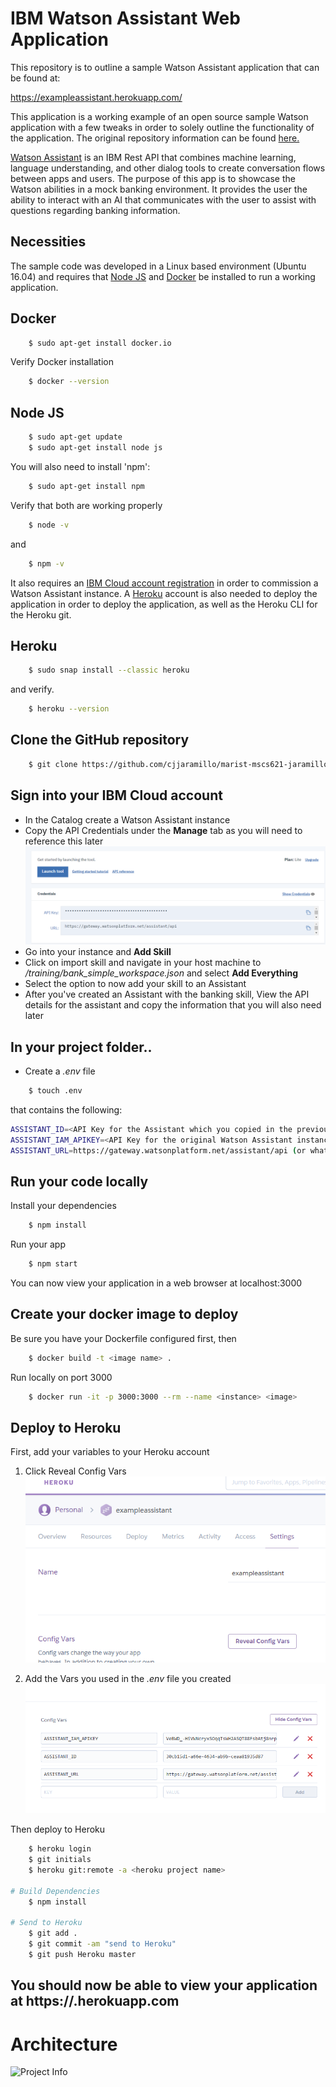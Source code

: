 # IBM Watson Assistant Web Application
This repository is to outline a sample Watson Assistant application that can be found at:

https://exampleassistant.herokuapp.com/

This application is a working example of an open source sample Watson application with a few tweaks in order to solely outline the functionality of the application. The original repository information can be found [here.](https://github.com/watson-developer-cloud/assistant-simple)

[Watson Assistant](https://www.ibm.com/cloud/watson-assistant) is an IBM Rest API that combines machine learning, language understanding, and other dialog tools to create conversation flows between apps and users. The purpose of this app is to showcase the Watson abilities in a mock banking environment. It provides the user the ability to interact with an AI that communicates with the user to assist with questions regarding banking information.

## Necessities

The sample code was developed in a Linux based environment (Ubuntu 16.04) and requires that [Node JS](https://nodejs.org/en/) and [Docker](https://www.docker.com/) be installed to run a working application.

## Docker
```bash
    $ sudo apt-get install docker.io
```
Verify Docker installation

```bash
    $ docker --version
```
## Node JS
```bash
    $ sudo apt-get update
    $ sudo apt-get install node js
```
You will also need to install 'npm':
```bash
    $ sudo apt-get install npm
```
Verify that both are working properly

```bash
    $ node -v
```
and
```bash
    $ npm -v
```

It also requires an [IBM Cloud account registration](https://console.bluemix.net/registration/) in order to commission a Watson Assistant instance.
A [Heroku](https://www.heroku.com/) account is also needed to deploy the application in order to deploy the application, as well as the Heroku CLI for the Heroku git.

## Heroku
```bash
    $ sudo snap install --classic heroku
```
and verify.

```bash
    $ heroku --version
```
## Clone the GitHub repository
```bash
    $ git clone https://github.com/cjjaramillo/marist-mscs621-jaramillo
```
## Sign into your IBM Cloud account
 * In the Catalog create a Watson Assistant instance 
 * Copy the API Credentials under the **Manage** tab as you will need to reference this later
 ![Watson](./images/watsoninstance.PNG)
 * Go into your instance and **Add Skill**
 * Click on import skill and navigate in your host machine to *<project root>/training/bank_simple_workspace.json* and select **Add Everything**
 * Select the option to now add your skill to an Assistant
 * After you've created an Assistant with the banking skill, View the API details for the assistant and copy the information that you will also need later
## In your project folder.. 
 * Create a *.env* file
```bash
    $ touch .env
```
that contains the following:
```bash
ASSISTANT_ID=<API Key for the Assistant which you copied in the previous step>
ASSISTANT_IAM_APIKEY=<API Key for the original Watson Assistant instance you obtained earlier>
ASSISTANT_URL=https://gateway.watsonplatform.net/assistant/api (or whatever URL is was displayed when you created the instance)   
```
## Run your code locally

Install your dependencies
```bash
    $ npm install
```
Run your app
```bash
    $ npm start
```
You can now view your application in a web browser at localhost:3000

## Create your docker image to deploy 
Be sure you have your Dockerfile configured first, then
```bash
    $ docker build -t <image name> .
```
Run locally on port 3000
```bash
    $ docker run -it -p 3000:3000 --rm --name <instance> <image>
```
## Deploy to Heroku
First, add your variables to your Heroku account
1. Click Reveal Config Vars
![Reveal](./images/revealvars.PNG)

2. Add the Vars you used in the *.env* file you created
![Config Vars](./images/configvars.PNG)

Then deploy to Heroku
```bash
    $ heroku login
	$ git initials
	$ heroku git:remote -a <heroku project name>
	
# Build Dependencies
	$ npm install

# Send to Heroku
	$ git add .
	$ git commit -am "send to Heroku"
	$ git push Heroku master
```
## You should now be able to view your application at https://<heroku project name>.herokuapp.com

# Architecture
![Project Info](./images/projectArchitecture.png)
